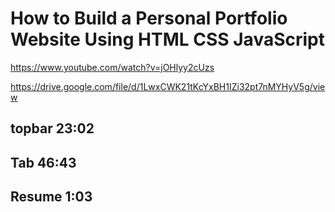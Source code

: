 # How to Build a Personal Portfolio Website Using HTML CSS JavaScript

https://www.youtube.com/watch?v=jOHlyy2cUzs

https://drive.google.com/file/d/1LwxCWK21tKcYxBH1IZi32pt7nMYHyV5g/view

## topbar 23:02

## Tab 46:43

## Resume 1:03
